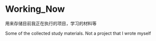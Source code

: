 # Working_Now
用来存储目前我正在执行的项目，学习的材料等

Some of the collected study materials. Not a project that I wrote myself
